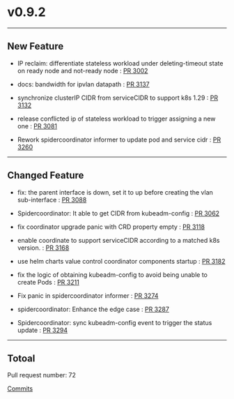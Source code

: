 
# v0.9.2

***

## New Feature

* IP reclaim:  differentiate stateless workload under deleting-timeout state on ready node and not-ready node : [PR 3002](https://github.com/spidernet-io/spiderpool/pull/3002)

* docs: bandwidth for ipvlan datapath : [PR 3137](https://github.com/spidernet-io/spiderpool/pull/3137)

* synchronize clusterIP CIDR from serviceCIDR to support k8s 1.29 : [PR 3132](https://github.com/spidernet-io/spiderpool/pull/3132)

* release conflicted ip of stateless workload to trigger assigning a new one : [PR 3081](https://github.com/spidernet-io/spiderpool/pull/3081)

* Rework spidercoordinator informer to update pod and service cidr : [PR 3260](https://github.com/spidernet-io/spiderpool/pull/3260)



***

## Changed Feature

* fix: the parent interface is down, set it to up before creating the vlan sub-interface : [PR 3088](https://github.com/spidernet-io/spiderpool/pull/3088)

* Spidercoordinator: It able to get CIDR from kubeadm-config : [PR 3062](https://github.com/spidernet-io/spiderpool/pull/3062)

* fix coordinator upgrade panic with CRD property empty : [PR 3118](https://github.com/spidernet-io/spiderpool/pull/3118)

* enable coordinate to support serviceCIDR according to a matched k8s version. : [PR 3168](https://github.com/spidernet-io/spiderpool/pull/3168)

* use helm charts value control coordinator components startup : [PR 3182](https://github.com/spidernet-io/spiderpool/pull/3182)

* fix the logic of obtaining kubeadm-config to avoid being unable to create Pods : [PR 3211](https://github.com/spidernet-io/spiderpool/pull/3211)

* Fix panic in spidercoordinator informer : [PR 3274](https://github.com/spidernet-io/spiderpool/pull/3274)

* spidercoordinator: Enhance the edge case : [PR 3287](https://github.com/spidernet-io/spiderpool/pull/3287)

* Spidercoordinator: sync kubeadm-config event to trigger the status update : [PR 3294](https://github.com/spidernet-io/spiderpool/pull/3294)



***

## Totoal 

Pull request number: 72

[ Commits ](https://github.com/spidernet-io/spiderpool/compare/v0.9.1...v0.9.2)
